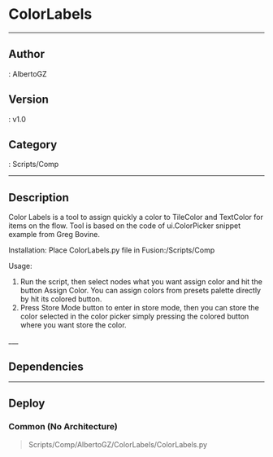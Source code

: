 # ColorLabels
___

## Author
 : AlbertoGZ

## Version
 : v1.0

## Category
 : Scripts/Comp
___

## Description
Color Labels is a tool to assign quickly a color to 
TileColor and TextColor for items on the flow. Tool is based on 
the code of ui.ColorPicker snippet example from Greg Bovine.



<p>Installation: Place ColorLabels.py file in Fusion:/Scripts/Comp

<p>Usage:
<ol>
	<li>Run the script, then select nodes what you want assign color and hit the button Assign Color. You can assign colors from presets palette directly by hit its colored button.</li>
	<li>Press Store Mode button to enter in store mode, then you can store the color selected in the color picker simply pressing the colored button where you want store the color. </li>
</ol>___

## Dependencies


___

## Deploy

### Common (No Architecture)

> Scripts/Comp/AlbertoGZ/ColorLabels/ColorLabels.py  
